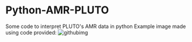 # Python-AMR-PLUTO
Some code to interpret PLUTO's AMR data in python
Example image made using code provided:
![githubimg](https://user-images.githubusercontent.com/51052495/58387302-d13e6180-800c-11e9-87eb-5b6c5b986010.png)
